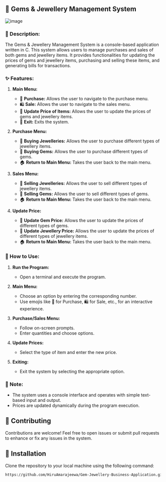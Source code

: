 ## **💎 Gems & Jewellery Management System**

![image](https://github.com/HiruAmarajeewa/Gem-Jewellery-Business-Application/assets/142741031/48ed1dc2-8811-4cf2-9970-a8325da226ad)

### **👋 Description:**
The Gems & Jewellery Management System is a console-based application written in C. This system allows users to manage purchases and sales of both gems and jewellery items. It provides functionalities for updating the prices of gems and jewellery items, purchasing and selling these items, and generating bills for transactions.

### **✨ Features:**
1. **Main Menu:**
   - 💸 **Purchase:** Allows the user to navigate to the purchase menu.
   - 🛍️ **Sale:** Allows the user to navigate to the sales menu.
   - 🔄 **Update Price of Items:** Allows the user to update the prices of gems and jewellery items.
   - 🚪 **Exit:** Exits the system.

2. **Purchase Menu:**
   - 💍 **Buying Jewelleries:** Allows the user to purchase different types of jewellery items.
   - 💎 **Buying Gems:** Allows the user to purchase different types of gems.
   - 🏠 **Return to Main Menu:** Takes the user back to the main menu.

3. **Sales Menu:**
   - 💍 **Selling Jewelleries:** Allows the user to sell different types of jewellery items.
   - 💎 **Selling Gems:** Allows the user to sell different types of gems.
   - 🏠 **Return to Main Menu:** Takes the user back to the main menu.

4. **Update Price:**
   - 💎 **Update Gem Price:** Allows the user to update the prices of different types of gems.
   - 💍 **Update Jewellery Price:** Allows the user to update the prices of different types of jewellery items.
   - 🏠 **Return to Main Menu:** Takes the user back to the main menu.

### **🚀 How to Use:**
1. **Run the Program:**
   - Open a terminal and execute the program.

2. **Main Menu:**
   - Choose an option by entering the corresponding number.
   - Use emojis like 💸 for Purchase, 🛍️ for Sale, etc., for an interactive experience.

3. **Purchase/Sales Menu:**
   - Follow on-screen prompts.
   - Enter quantities and choose options.

4. **Update Prices:**
   - Select the type of item and enter the new price.

5. **Exiting:**
   - Exit the system by selecting the appropriate option.

### **📝 Note:**
- The system uses a console interface and operates with simple text-based input and output.
- Prices are updated dynamically during the program execution.

## 🤝 Contributing
Contributions are welcome! Feel free to open issues or submit pull requests to enhance or fix any issues in the system.

## 🚀 Installation

Clone the repository to your local machine using the following command:

```bash
https://github.com/HiruAmarajeewa/Gem-Jewellery-Business-Application.git
```
